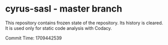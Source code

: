 # cyrus-sasl - master branch

This repository contains frozen state of the repository.
Its history is cleared. It is used only for static code
analysis with Codacy.

Commit Time: 1709442539